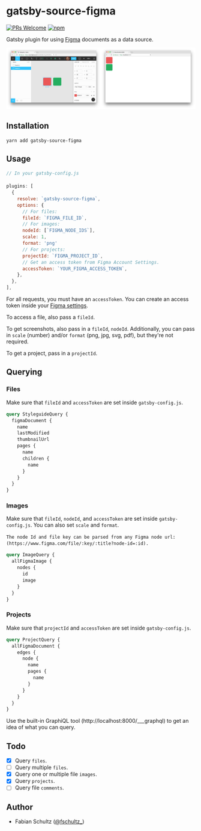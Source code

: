 # gatsby-source-figma

[![PRs Welcome](https://img.shields.io/badge/PRs-welcome-brightgreen.svg?style=flat-square)](http://makeapullrequest.com)
[![npm](https://img.shields.io/npm/v/gatsby-source-figma.svg?style=flat-square)](https://npm.im/gatsby-source-figma)

Gatsby plugin for using [Figma](https://figma.com) documents as a data source.

![Screenshot](.github/screenshot.jpg)

## Installation

    yarn add gatsby-source-figma

## Usage

```javascript
// In your gatsby-config.js

plugins: [
  {
    resolve: `gatsby-source-figma`,
    options: {
      // For files:
      fileId: `FIGMA_FILE_ID`,
      // For images:
      nodeId: [`FIGMA_NODE_IDS`],
      scale: 1,
      format: 'png'
      // For projects:
      projectId: `FIGMA_PROJECT_ID`,
      // Get an access token from Figma Account Settings.
      accessToken: `YOUR_FIGMA_ACCESS_TOKEN`,
    },
  },
],
```

For all requests, you must have an `accessToken`. You can create an access token inside your [Figma settings](https://www.figma.com/developers/docs#auth-dev-token).

To access a file, also pass a `fileId`.

To get screenshots, also pass in a `fileId`, `nodeId`. Additionally, you can pass in `scale` (number) and/or `format` (png, jpg, svg, pdf), but they're not required. 

To get a project, pass in a `projectId`.

## Querying

### Files

Make sure that `fileId` and `accessToken` are set inside `gatsby-config.js`.

```graphql
query StyleguideQuery {
  figmaDocument {
    name
    lastModified
    thumbnailUrl
    pages {
      name
      children {
        name
      }
    }
  }
}
```

### Images

Make sure that `fileId`, `nodeId`, and `accessToken` are set inside `gatsby-config.js`. You can also set `scale` and `format`.


`The node Id and file key can be parsed from any Figma node url: 
(https://www.figma.com/file/:key/:title?node-id=:id).`


```graphql
query ImageQuery {
  allFigmaImage {
    nodes {
      id
      image
    }
  }
}
```

### Projects

Make sure that `projectId` and `accessToken` are set inside `gatsby-config.js`.

```graphql
query ProjectQuery {
  allFigmaDocument {
    edges {
      node {
        name
        pages {
          name
        }
      }
    }
  }
}
```

Use the built-in GraphiQL tool (http://localhost:8000/___graphql) to get an idea of what you can query.

## Todo

* [x] Query `files`.
* [ ] Query multiple `files`.
* [x] Query one or multiple file `images`.
* [x] Query `projects`.
* [ ] Query file `comments`.

## Author

* Fabian Schultz ([@fschultz\_](https://twitter.com/fschultz_))

